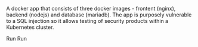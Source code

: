 A docker app that consists of three docker images - frontent (nginx), backend (nodejs) and database (mariadb).
The app is purposely vulnerable to a SQL injection so it allows testing of security products within a Kubernetes cluster.

Run
Run
